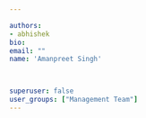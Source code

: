 ```yaml
---

authors:
- abhishek
bio: 
email: ""
name: 'Amanpreet Singh'



superuser: false
user_groups: ["Management Team"]
---
```



